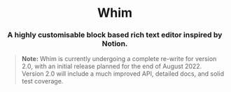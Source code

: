 <div align="center">
  <h1>Whim</h1>
  <h3>A highly customisable block based rich text editor inspired by Notion.</h3>
</div>

> **Note:** Whim is currently undergoing a complete re-write for version 2.0, with an initial release planned for the end of August 2022. Version 2.0 will include a much improved API, detailed docs, and solid test coverage.
